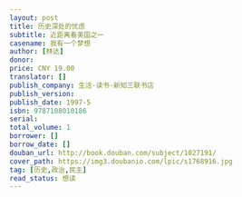 ```yaml
---
layout: post
title: 历史深处的忧虑
subtitle: 近距离看美国之一
casename: 我有一个梦想
author: [林达]
donor: 
price: CNY 19.00
translator: []
publish_company: 生活·读书·新知三联书店
publish_version: 
publish_date: 1997-5
isbn: 9787108010186
serial: 
total_volume: 1
borrower: []
borrow_date: []
douban_url: http://book.douban.com/subject/1027191/
cover_path: https://img3.doubanio.com/lpic/s1768916.jpg
tag: [历史,政治,民主]
read_status: 想读
---
```

